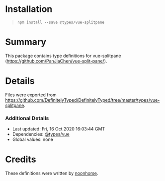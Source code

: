 # Installation
> `npm install --save @types/vue-splitpane`

# Summary
This package contains type definitions for vue-splitpane (https://github.com/PanJiaChen/vue-split-pane/).

# Details
Files were exported from https://github.com/DefinitelyTyped/DefinitelyTyped/tree/master/types/vue-splitpane.

### Additional Details
 * Last updated: Fri, 16 Oct 2020 16:03:44 GMT
 * Dependencies: [@types/vue](https://npmjs.com/package/@types/vue)
 * Global values: none

# Credits
These definitions were written by [noonhorse](https://github.com/noonhorse).
